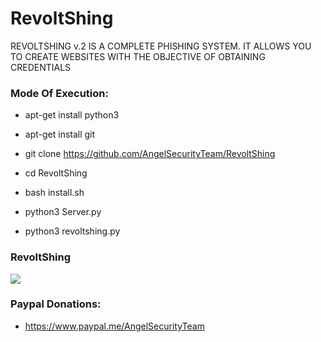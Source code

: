 # RevoltShing
 REVOLTSHING v.2 IS A COMPLETE PHISHING SYSTEM. IT ALLOWS YOU TO CREATE WEBSITES WITH THE OBJECTIVE OF OBTAINING CREDENTIALS


<h3> Mode Of Execution: </h3>

* apt-get install python3

* apt-get install git 

* git clone https://github.com/AngelSecurityTeam/RevoltShing

* cd RevoltShing

* bash install.sh

* python3 Server.py

* python3 revoltshing.py

<h3> RevoltShing </h3>

<img src="https://github.com/AngelSecurityTeam/RevoltShing/blob/master/rv1.png">

<h3> Paypal Donations: </h3>

* https://www.paypal.me/AngelSecurityTeam
